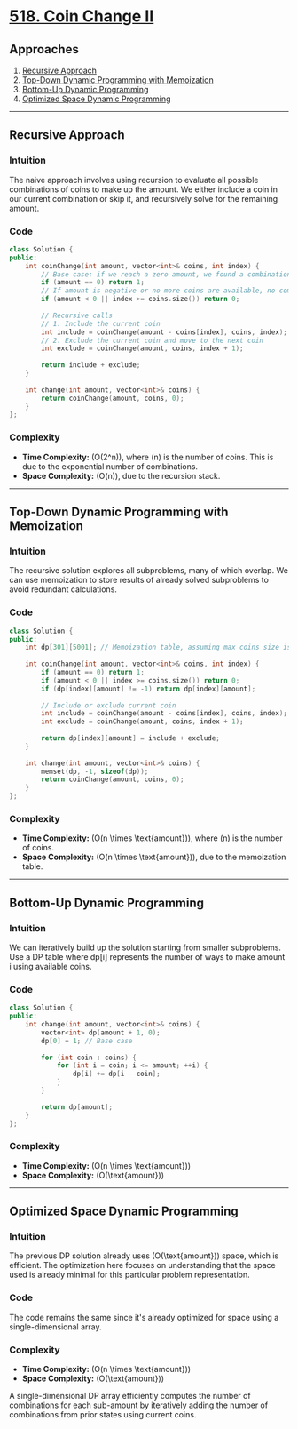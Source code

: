 # [518. Coin Change II](https://leetcode.com/problems/coin-change-ii/)

## Approaches
1. [Recursive Approach](#recursive-approach)
2. [Top-Down Dynamic Programming with Memoization](#top-down-dynamic-programming-with-memoization)
3. [Bottom-Up Dynamic Programming](#bottom-up-dynamic-programming)
4. [Optimized Space Dynamic Programming](#optimized-space-dynamic-programming)

---

## Recursive Approach

### Intuition
The naive approach involves using recursion to evaluate all possible combinations of coins to make up the amount. We either include a coin in our current combination or skip it, and recursively solve for the remaining amount.

### Code
```cpp
class Solution {
public:
    int coinChange(int amount, vector<int>& coins, int index) {
        // Base case: if we reach a zero amount, we found a combination
        if (amount == 0) return 1;
        // If amount is negative or no more coins are available, no combination is possible
        if (amount < 0 || index >= coins.size()) return 0;
        
        // Recursive calls
        // 1. Include the current coin
        int include = coinChange(amount - coins[index], coins, index);
        // 2. Exclude the current coin and move to the next coin
        int exclude = coinChange(amount, coins, index + 1);
        
        return include + exclude;
    }
    
    int change(int amount, vector<int>& coins) {
        return coinChange(amount, coins, 0);
    }
};
```

### Complexity
- **Time Complexity:** \(O(2^n)\), where \(n\) is the number of coins. This is due to the exponential number of combinations.
- **Space Complexity:** \(O(n)\), due to the recursion stack.

---

## Top-Down Dynamic Programming with Memoization

### Intuition
The recursive solution explores all subproblems, many of which overlap. We can use memoization to store results of already solved subproblems to avoid redundant calculations.

### Code
```cpp
class Solution {
public:
    int dp[301][5001]; // Memoization table, assuming max coins size is 300 and max amount is 5000 based on typical constraints
    
    int coinChange(int amount, vector<int>& coins, int index) {
        if (amount == 0) return 1;
        if (amount < 0 || index >= coins.size()) return 0;
        if (dp[index][amount] != -1) return dp[index][amount];
        
        // Include or exclude current coin
        int include = coinChange(amount - coins[index], coins, index);
        int exclude = coinChange(amount, coins, index + 1);
        
        return dp[index][amount] = include + exclude;
    }
    
    int change(int amount, vector<int>& coins) {
        memset(dp, -1, sizeof(dp));
        return coinChange(amount, coins, 0);
    }
};
```

### Complexity
- **Time Complexity:** \(O(n \times \text{amount})\), where \(n\) is the number of coins.
- **Space Complexity:** \(O(n \times \text{amount})\), due to the memoization table.

---

## Bottom-Up Dynamic Programming

### Intuition
We can iteratively build up the solution starting from smaller subproblems. Use a DP table where dp[i] represents the number of ways to make amount i using available coins.

### Code
```cpp
class Solution {
public:
    int change(int amount, vector<int>& coins) {
        vector<int> dp(amount + 1, 0);
        dp[0] = 1; // Base case
        
        for (int coin : coins) {
            for (int i = coin; i <= amount; ++i) {
                dp[i] += dp[i - coin];
            }
        }
        
        return dp[amount];
    }
};
```

### Complexity
- **Time Complexity:** \(O(n \times \text{amount})\)
- **Space Complexity:** \(O(\text{amount})\)

---

## Optimized Space Dynamic Programming

### Intuition
The previous DP solution already uses \(O(\text{amount})\) space, which is efficient. The optimization here focuses on understanding that the space used is already minimal for this particular problem representation.

### Code
The code remains the same since it's already optimized for space using a single-dimensional array.

### Complexity
- **Time Complexity:** \(O(n \times \text{amount})\)
- **Space Complexity:** \(O(\text{amount})\)

A single-dimensional DP array efficiently computes the number of combinations for each sub-amount by iteratively adding the number of combinations from prior states using current coins.


